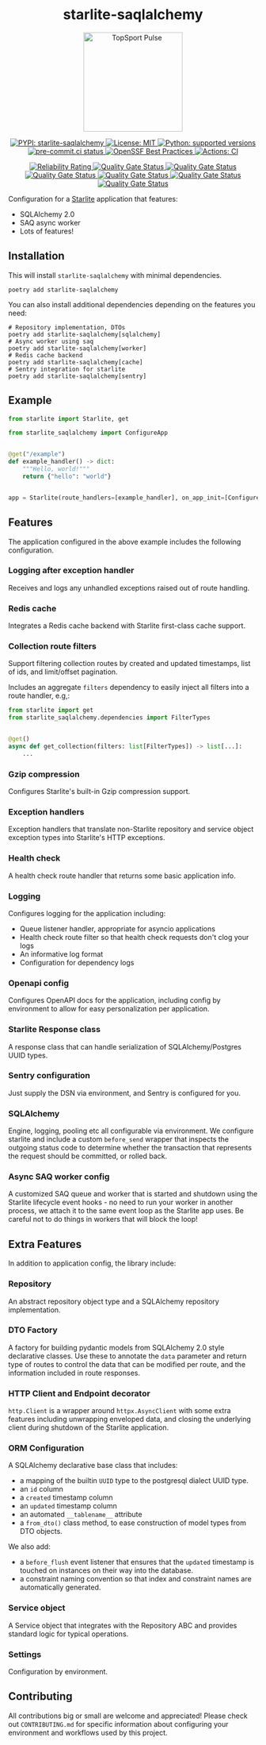 <h1 align="center">starlite-saqlalchemy</h1>
<p align="center">
  <img src="https://www.topsport.com.au/assets/images/logo_pulse.svg" width="200" alt="TopSport Pulse"/>
</p>

<p align="center">
  <a href="https://pypi.org/project/starlite-saqlalchemy">
    <img src="https://img.shields.io/pypi/v/starlite-saqlalchemy" alt="PYPI: starlite-saqlalchemy"/>
  </a>
  <a href="https://github.com/topsport-com-au/starlite-saqlalchemy/blob/main/LICENSE">
    <img src="https://img.shields.io/pypi/l/starlite-saqlalchemy?color=blue" alt="License: MIT"/>
  </a>
  <a href="https://python.org">
    <img src="https://img.shields.io/pypi/pyversions/starlite-saqlalchemy" alt="Python: supported versions"/>
  </a>
  <a href="https://results.pre-commit.ci/latest/github/topsport-com-au/starlite-saqlalchemy/main">
    <img alt="pre-commit.ci status" src="https://results.pre-commit.ci/badge/github/topsport-com-au/starlite-saqlalchemy/main.svg"/>
  </a>
  <a href="https://bestpractices.coreinfrastructure.org/projects/6646">
    <img alt="OpenSSF Best Practices" src="https://bestpractices.coreinfrastructure.org/projects/6646/badge">
  </a>
  <a href="https://github.com/topsport-com-au/starlite-saqlalchemy/actions/workflows/ci.yml">
    <img alt="Actions: CI" src="https://github.com/topsport-com-au/starlite-saqlalchemy/actions/workflows/ci.yml/badge.svg?branch=main&event=push"/>
  </a>
</p>
<p align="center">
  <a href="https://sonarcloud.io/summary/new_code?id=topsport-com-au_starlite-saqlalchemy">
    <img alt="Reliability Rating" src="https://sonarcloud.io/api/project_badges/measure?project=topsport-com-au_starlite-saqlalchemy&metric=reliability_rating"/>
  </a>
  <a href="https://sonarcloud.io/summary/new_code?id=topsport-com-au_starlite-saqlalchemy">
    <img alt="Quality Gate Status" src="https://sonarcloud.io/api/project_badges/measure?project=topsport-com-au_starlite-saqlalchemy&metric=alert_status"/>
  </a>
  <a href="https://sonarcloud.io/summary/new_code?id=topsport-com-au_starlite-saqlalchemy">
    <img alt="Quality Gate Status" src="https://sonarcloud.io/api/project_badges/measure?project=topsport-com-au_starlite-saqlalchemy&metric=coverage"/>
  </a>
  <a href="https://sonarcloud.io/summary/new_code?id=topsport-com-au_starlite-saqlalchemy">
    <img alt="Quality Gate Status" src="https://sonarcloud.io/api/project_badges/measure?project=topsport-com-au_starlite-saqlalchemy&metric=sqale_rating"/>
  </a>
  <a href="https://sonarcloud.io/summary/new_code?id=topsport-com-au_starlite-saqlalchemy">
    <img alt="Quality Gate Status" src="https://sonarcloud.io/api/project_badges/measure?project=topsport-com-au_starlite-saqlalchemy&metric=security_rating"/>
  </a>
  <a href="https://sonarcloud.io/summary/new_code?id=topsport-com-au_starlite-saqlalchemy">
    <img alt="Quality Gate Status" src="https://sonarcloud.io/api/project_badges/measure?project=topsport-com-au_starlite-saqlalchemy&metric=bugs"/>
  </a>
  <a href="https://sonarcloud.io/summary/new_code?id=topsport-com-au_starlite-saqlalchemy">
    <img alt="Quality Gate Status" src="https://sonarcloud.io/api/project_badges/measure?project=topsport-com-au_starlite-saqlalchemy&metric=vulnerabilities"/>
  </a>
</p>

Configuration for a [Starlite](https://github.com/starlite-api/starlite) application that features:

- SQLAlchemy 2.0
- SAQ async worker
- Lots of features!

## Installation

This will install `starlite-saqlalchemy` with minimal dependencies.

```console
poetry add starlite-saqlalchemy
```

You can also install additional dependencies depending on the features you need:

```console
# Repository implementation, DTOs
poetry add starlite-saqlalchemy[sqlalchemy]
# Async worker using saq
poetry add starlite-saqlalchemy[worker]
# Redis cache backend
poetry add starlite-saqlalchemy[cache]
# Sentry integration for starlite
poetry add starlite-saqlalchemy[sentry]
```

## Example

```python
from starlite import Starlite, get

from starlite_saqlalchemy import ConfigureApp


@get("/example")
def example_handler() -> dict:
    """Hello, world!"""
    return {"hello": "world"}


app = Starlite(route_handlers=[example_handler], on_app_init=[ConfigureApp()])
```

## Features

The application configured in the above example includes the following configuration.

### Logging after exception handler

Receives and logs any unhandled exceptions raised out of route handling.

### Redis cache

Integrates a Redis cache backend with Starlite first-class cache support.

### Collection route filters

Support filtering collection routes by created and updated timestamps, list of ids, and limit/offset
pagination.

Includes an aggregate `filters` dependency to easily inject all filters into a route handler, e.g,:

```python
from starlite import get
from starlite_saqlalchemy.dependencies import FilterTypes


@get()
async def get_collection(filters: list[FilterTypes]) -> list[...]:
    ...
```

### Gzip compression

Configures Starlite's built-in Gzip compression support.

### Exception handlers

Exception handlers that translate non-Starlite repository and service object exception
types into Starlite's HTTP exceptions.

### Health check

A health check route handler that returns some basic application info.

### Logging

Configures logging for the application including:

- Queue listener handler, appropriate for asyncio applications
- Health check route filter so that health check requests don't clog your logs
- An informative log format
- Configuration for dependency logs

### Openapi config

Configures OpenAPI docs for the application, including config by environment to allow for easy
personalization per application.

### Starlite Response class

A response class that can handle serialization of SQLAlchemy/Postgres UUID types.

### Sentry configuration

Just supply the DSN via environment, and Sentry is configured for you.

### SQLAlchemy

Engine, logging, pooling etc all configurable via environment. We configure starlite and include a
custom `before_send` wrapper that inspects the outgoing status code to determine whether the
transaction that represents the request should be committed, or rolled back.

### Async SAQ worker config

A customized SAQ queue and worker that is started and shutdown using the Starlite lifecycle event
hooks - no need to run your worker in another process, we attach it to the same event loop as the
Starlite app uses. Be careful not to do things in workers that will block the loop!

## Extra Features

In addition to application config, the library include:

### Repository

An abstract repository object type and a SQLAlchemy repository implementation.

### DTO Factory

A factory for building pydantic models from SQLAlchemy 2.0 style declarative classes. Use these to
annotate the `data` parameter and return type of routes to control the data that can be modified per
route, and the information included in route responses.

### HTTP Client and Endpoint decorator

`http.Client` is a wrapper around `httpx.AsyncClient` with some extra features including unwrapping
enveloped data, and closing the underlying client during shutdown of the Starlite application.

### ORM Configuration

A SQLAlchemy declarative base class that includes:

- a mapping of the builtin `UUID` type to the postgresql dialect UUID type.
- an `id` column
- a `created` timestamp column
- an `updated` timestamp column
- an automated `__tablename__` attribute
- a `from_dto()` class method, to ease construction of model types from DTO objects.

We also add:

- a `before_flush` event listener that ensures that the `updated` timestamp is touched on instances
  on their way into the database.
- a constraint naming convention so that index and constraint names are automatically generated.

### Service object

A Service object that integrates with the Repository ABC and provides standard logic for typical
operations.

### Settings

Configuration by environment.

## Contributing

All contributions big or small are welcome and appreciated! Please check out `CONTRIBUTING.md` for
specific information about configuring your environment and workflows used by this project.
